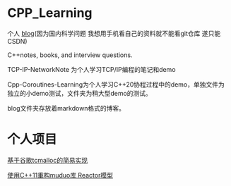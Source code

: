 # CPP_Learning

个人 [blog](https://blog.csdn.net/weixin_45605341)(因为国内科学问题 我想用手机看自己的资料就不能看git仓库 遂只能CSDN)

C++notes, books, and interview questions.

TCP-IP-NetworkNote 为个人学习TCP/IP编程的笔记和demo

Cpp-Coroutines-Learning为个人学习C++20协程过程中的demo，单独文件为独立的小demo测试，文件夹为稍大型demo的测试。

blog文件夹存放着markdown格式的博客。

# 个人项目

[基于谷歌tcmalloc的简易实现](https://github.com/betacat-code/malloc)

[使用C++11重构muduo库 Reactor模型](https://github.com/betacat-code/tiny-network)
